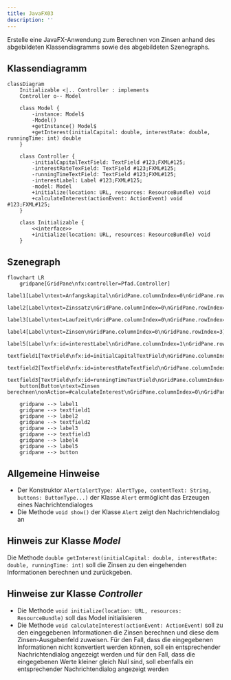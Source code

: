 ```yaml
---
title: JavaFX03
description: ''
---
```


Erstelle eine JavaFX-Anwendung zum Berechnen von Zinsen anhand des abgebildeten
Klassendiagramms sowie des abgebildeten Szenegraphs.

## Klassendiagramm

```mermaid
classDiagram
    Initializable <|.. Controller : implements
    Controller o-- Model

    class Model {
        -instance: Model$
        -Model()
        +getInstance() Model$
        +getInterest(initialCapital: double, interestRate: double, runningTime: int) double
    }

    class Controller {
        -initialCapitalTextField: TextField #123;FXML#125;
        -interestRateTexField: TextField #123;FXML#125;
        -runningTimeTextField: TextField #123;FXML#125;
        -interestLabel: Label #123;FXML#125;
        -model: Model
        +initialize(location: URL, resources: ResourceBundle) void
        +calculateInterest(actionEvent: ActionEvent) void #123;FXML#125;
    }

    class Initializable {
        <<interface>>
        +initialize(location: URL, resources: ResourceBundle) void
    }
```

## Szenegraph

```mermaid
flowchart LR
	gridpane[GridPane\nfx:controller=Pfad.Controller]
	label1[Label\ntext=Anfangskapital\nGridPane.columnIndex=0\nGridPane.rowIndex=0]
	label2[Label\ntext=Zinssatz\nGridPane.columnIndex=0\nGridPane.rowIndex=1]
	label3[Label\ntext=Laufzeit\nGridPane.columnIndex=0\nGridPane.rowIndex=2]
	label4[Label\ntext=Zinsen\nGridPane.columnIndex=0\nGridPane.rowIndex=3]
	label5[Label\nfx:id=interestLabel\nGridPane.columnIndex=1\nGridPane.rowIndex=3]
	textfield1[TextField\nfx:id=initialCapitalTextField\nGridPane.columnIndex=1\nGridPane.rowIndex=0]
	textfield2[TextField\nfx:id=interestRateTextField\nGridPane.columnIndex=1\nGridPane.rowIndex=1]
	textfield3[TextField\nfx:id=runningTimeTextField\nGridPane.columnIndex=1\nGridPane.rowIndex=2]
	button[Button\ntext=Zinsen berechnen\nonAction=#calculateInterest\nGridPane.columnIndex=0\nGridPane.rowIndex=4\nGridPane.columnSpan=2\nGridPane.halignment=CENTER]

    gridpane --> label1
    gridpane --> textfield1
    gridpane --> label2
    gridpane --> textfield2
    gridpane --> label3
    gridpane --> textfield3
    gridpane --> label4
    gridpane --> label5
    gridpane --> button
```

## Allgemeine Hinweise

- Der Konstruktor
  `Alert(alertType: AlertType, contentText: String, buttons: ButtonType...)` der
  Klasse `Alert` ermöglicht das Erzeugen eines Nachrichtendialoges
- Die Methode `void show()` der Klasse `Alert` zeigt den Nachrichtendialog an

## Hinweis zur Klasse _Model_

Die Methode
`double getInterest(initialCapital: double, interestRate: double, runningTime: int)`
soll die Zinsen zu den eingehenden Informationen berechnen und zurückgeben.

## Hinweise zur Klasse _Controller_

- Die Methode `void initialize(location: URL, resources: ResourceBundle)` soll
  das Model initialisieren
- Die Methode `void calculateInterest(actionEvent: ActionEvent)` soll zu den
  eingegebenen Informationen die Zinsen berechnen und diese dem
  Zinsen-Ausgabenfeld zuweisen. Für den Fall, dass die eingegebenen
  Informationen nicht konvertiert werden können, soll ein entsprechender
  Nachrichtendialog angezeigt werden und für den Fall, dass die eingegebenen
  Werte kleiner gleich Null sind, soll ebenfalls ein entsprechender
  Nachrichtendialog angezeigt werden

